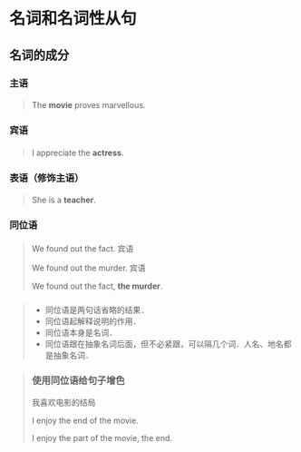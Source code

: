 # 名词和名词性从句

## 名词的成分

### 主语

> ####
> The **movie** proves marvellous.

### 宾语

> ####
> I appreciate the **actress**.

### 表语（修饰主语）

> ####
> She is a **teacher**.

### 同位语

> ####
> We found out the fact. 宾语
>
> We found out the murder. 宾语
>
> We found out the fact, **the murder**.

> ###
>
> - 同位语是两句话省略的结果．
> - 同位语起解释说明的作用．
> - 同位语本身是名词．
> - 同位语跟在抽象名词后面，但不必紧跟，可以隔几个词．人名、地名都是抽象名词．

> ### 使用同位语给句子增色
> 我喜欢电影的结局
>
> I enjoy the end of the movie.
>
> I enjoy the part of the movie, the end.